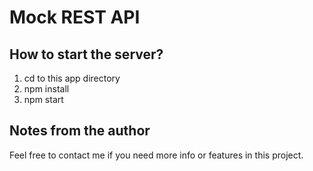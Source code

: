 # Mock REST API

## How to start the server?
1. cd to this app directory
2. npm install
3. npm start

## Notes from the author
Feel free to contact me if you need more info or features in this project.
